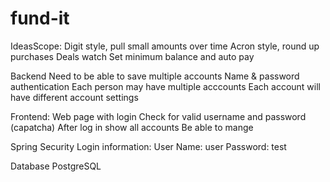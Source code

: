# fund-it

IdeasScope: 
Digit style, pull small amounts over time
Acron style, round up purchases
Deals watch
Set minimum balance and auto pay


Backend
Need to be able to save multiple accounts
Name & password authentication 
Each person may have multiple acccounts
Each account will have different account settings 

Frontend:
Web page with login
Check for valid username and password (capatcha)
After log in show all accounts
Be able to mange

Spring Security Login information:
User Name: user
Password: test

Database
PostgreSQL


